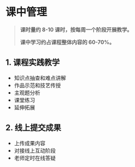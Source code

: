 # 课中管理

> **课时量约 8-10 课时，按每周一个阶段开展教学。**
>
> **课中学习约占课程整体内容的 60-70%。**

## 1. 课程实践教学

* 知识点抽查和难点讲解
* 作品示范和技艺传授
* 主观题分析
* 课堂练习
* 延伸拓展

## 2. 线上提交成果

* 上传成果内容
* 对接线上互动阶段
* 老师定时在线答疑

